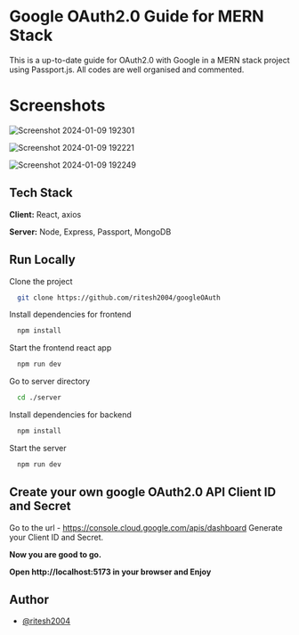 
# Google OAuth2.0 Guide for MERN Stack

This is a up-to-date guide for OAuth2.0 with Google in a MERN stack project using Passport.js. All codes are well organised and commented.

# Screenshots

![Screenshot 2024-01-09 192301](https://github.com/debarshee2004/opensource_guide/assets/109234507/85c27585-7fa0-4d8e-9194-4ad9a3342a5d)

![Screenshot 2024-01-09 192221](https://github.com/debarshee2004/opensource_guide/assets/109234507/9d485f79-6b2b-42b2-beaf-8508e009cb2e)

![Screenshot 2024-01-09 192249](https://github.com/debarshee2004/opensource_guide/assets/109234507/163251af-1036-4a52-9299-5a901c3fea28)



## Tech Stack

**Client:** React, axios

**Server:** Node, Express, Passport, MongoDB


## Run Locally

Clone the project

```bash
  git clone https://github.com/ritesh2004/googleOAuth
```

Install dependencies for frontend

```bash
  npm install
```

Start the frontend react app

```bash
  npm run dev
```
Go to server directory

```bash
  cd ./server
```
Install dependencies for backend

```bash
  npm install
```
Start the server

```bash
  npm run dev
```
## Create your own google OAuth2.0 API Client ID and Secret

Go to the url - https://console.cloud.google.com/apis/dashboard
Generate your Client ID and Secret.

**Now you are good to go.**

**Open http://localhost:5173 in your browser and Enjoy**

## Author

- [@ritesh2004](https://www.github.com/ritesh2004)

